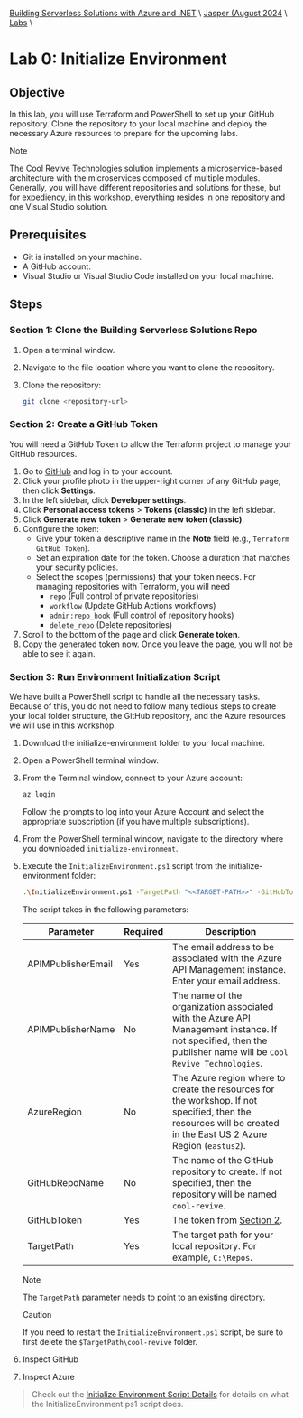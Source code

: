 [Building Serverless Solutions with Azure and .NET](https://github.com/TaleLearnCode/BuildingServerlessSolutions) \ [Jasper (August 2024](..\README.md) \ [Labs](README.md) \

# Lab 0: Initialize Environment

## Objective

In this lab, you will use Terraform and PowerShell to set up your GitHub repository. Clone the repository to your local machine and deploy the necessary Azure resources to prepare for the upcoming labs.

> [!note]
>
> The Cool Revive Technologies solution implements a microservice-based architecture with the microservices composed of multiple modules. Generally, you will have different repositories and solutions for these, but for expediency, in this workshop, everything resides in one repository and one Visual Studio solution.

## Prerequisites

- Git is installed on your machine.
- A GitHub account.
- Visual Studio or Visual Studio Code installed on your local machine.

## Steps

### Section 1: Clone the Building Serverless Solutions Repo

1. Open a terminal window.

2. Navigate to the file location where you want to clone the repository.

3. Clone the repository:

   ```sh
   git clone <repository-url>
   ```

   

### Section 2: Create a GitHub Token

You will need a GitHub Token to allow the Terraform project to manage your GitHub resources.

1. Go to [GitHub](https://github.com) and log in to your account.
2. Click your profile photo in the upper-right corner of any GitHub page, then click **Settings**.
3. In the left sidebar, click **Developer settings**.
4. Click **Personal access tokens** > **Tokens (classic)** in the left sidebar.
5. Click **Generate new token** > **Generate new token (classic)**.
6. Configure the token:
   - Give your token a descriptive name in the **Note** field (e.g., `Terraform GitHub Token`).
   - Set an expiration date for the token. Choose a duration that matches your security policies.
   - Select the scopes (permissions) that your token needs. For managing repositories with Terraform, you will need
     - `repo` (Full control of private repositories)
     - `workflow` (Update GitHub Actions workflows)
     - `admin:repo_hook` (Full control of repository hooks)
     - `delete_repo` (Delete repositories)
7. Scroll to the bottom of the page and click **Generate token**.
8. Copy the generated token now. Once you leave the page, you will not be able to see it again.

### Section 3: Run Environment Initialization Script

We have built a PowerShell script to handle all the necessary tasks. Because of this, you do not need to follow many tedious steps to create your local folder structure, the GitHub repository, and the Azure resources we will use in this workshop.

1. Download the initialize-environment folder to your local machine.

2. Open a PowerShell terminal window.

3. From the Terminal window, connect to your Azure account:

   ```sh
   az login
   ```

   Follow the prompts to log into your Azure Account and select the appropriate subscription (if you have multiple subscriptions).

4. From the PowerShell terminal window, navigate to the directory where you downloaded `initialize-environment`.

5. Execute the `InitializeEnvironment.ps1` script from the initialize-environment folder:

   ```sh
   .\InitializeEnvironment.ps1 -TargetPath "<<TARGET-PATH>>" -GitHubToken "<<GITHUB_TOKEN>>" -APIMPublisherEmail "<<YOUR-EMAIL-ADDRESS>>"
   ```

   The script takes in the following parameters:

   | Parameter          | Required | Description                                                  |
   | ------------------ | -------- | ------------------------------------------------------------ |
   | APIMPublisherEmail | Yes      | The email address to be associated with the Azure API Management instance. Enter your email address. |
   | APIMPublisherName  | No       | The name of the organization associated with the Azure API Management instance. If not specified, then the publisher name will be `Cool Revive Technologies`. |
   | AzureRegion        | No       | The Azure region where to create the resources for the workshop. If not specified, then the resources will be created in the East US 2 Azure Region (`eastus2`). |
   | GitHubRepoName     | No       | The name of the GitHub repository to create. If not specified, then the repository will be named `cool-revive`. |
   | GitHubToken        | Yes      | The token from [Section 2](#section-2-create-a-github-token). |
   | TargetPath         | Yes      | The target path for your local repository. For example, `C:\Repos`. |

   > [!NOTE]
   >
   > The `TargetPath` parameter needs to point to an existing directory.

   > [!CAUTION]
   >
   > If you need to restart the `InitializeEnvironment.ps1` script, be sure to first delete the `$TargetPath\cool-revive` folder.

6. Inspect GitHub

7. Inspect Azure

> Check out the [Initialize Environment Script Details](initialize-environment-script-details.md) for details on what the InitializeEnvironment.ps1 script does.

